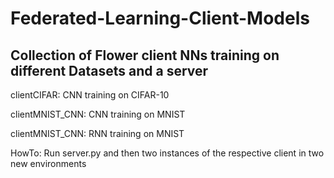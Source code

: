 # Federated-Learning-Client-Models
## Collection of Flower client NNs training on different Datasets and a server

clientCIFAR: CNN training on CIFAR-10

clientMNIST_CNN: CNN training on MNIST

clientMNIST_CNN: RNN training on MNIST

HowTo: Run server.py  and then two instances of the respective client in two new environments
